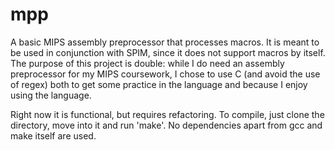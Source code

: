 # mpp
A basic MIPS assembly preprocessor that processes macros. It is meant to be used in conjunction with SPIM, since it does not support macros by itself. The purpose of this project is double: while I do need an assembly preprocessor for my MIPS coursework, I chose to use C (and avoid the use of regex) both to get some practice in the language and because I enjoy using the language.

Right now it is functional, but requires refactoring. To compile, just clone the directory, move into it and run 'make'. No dependencies apart from gcc and make itself are used.
